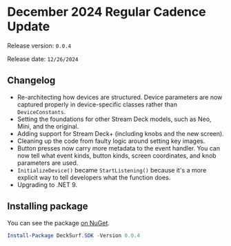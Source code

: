 # December 2024 Regular Cadence Update

Release version: `0.0.4`

Release date: `12/26/2024`

## Changelog

- Re-architecting how devices are structured. Device parameters are now captured properly in device-specific classes rather than `DeviceConstants`.
- Setting the foundations for other Stream Deck models, such as Neo, Mini, and the original.
- Adding support for Stream Deck+ (including knobs and the new screen).
- Cleaning up the code from faulty logic around setting key images.
- Button presses now carry more metadata to the event handler. You can now tell what event kinds, button kinds, screen coordinates, and knob parameters are used.
- `InitializeDevice()` became `StartListening()` because it's a more explicit way to tell developers what the function does.
- Upgrading to .NET 9.

## Installing package

You can see the package [on NuGet](https://www.nuget.org/packages/DeckSurf.SDK/).

```powershell
Install-Package DeckSurf.SDK -Version 0.0.4
```
